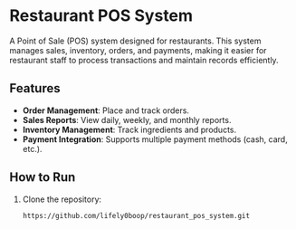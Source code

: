 # Restaurant POS System

A Point of Sale (POS) system designed for restaurants. This system manages sales, inventory, orders, and payments, making it easier for restaurant staff to process transactions and maintain records efficiently.

## Features
- **Order Management**: Place and track orders.
- **Sales Reports**: View daily, weekly, and monthly reports.
- **Inventory Management**: Track ingredients and products.
- **Payment Integration**: Supports multiple payment methods (cash, card, etc.).

## How to Run
1. Clone the repository:
   ```bash
   https://github.com/lifely0boop/restaurant_pos_system.git
